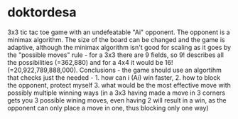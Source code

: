 # doktordesa
3x3 tic tac toe game with an undefeatable "Ai" opponent. The opponent is a minimax algorithm. The size of the board can be changed and the game is adaptive, although the minimax algorithm isn't good for scaling as it goes by the "possible moves" rule - for a 3x3 there are 9 fields, so 9! describes all the possibilities (=362,880) and for a 4x4 it would be 16! (=20,922,789,888,000).
Conclusions - the game should use an algortihm that checks just the needed - 1. how can i (Ai) win faster, 2. how to block the opponent, protect myself 3. what would be the most effective move with possibly multiple winning ways (in a 3x3 having made a move in 3 corners gets you 3 possible wining moves, even having 2 will result in a win, as the opponent can only place a move in one, thus blocking only one way)
